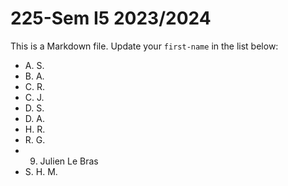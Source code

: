 # 225-Sem I5 2023/2024

This is a Markdown file.
Update your `first-name` in the list below:

* A. S.
* B. A.
* C. R.
* C. J.
* D. S.
* D. A.
* H. R.
* R. G.
* 9) Julien Le Bras
* S. H. M.
